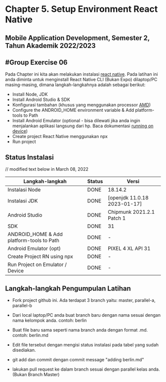 # Chapter 5. Setup Environment React Native

## Mobile Application Development, Semester 2, Tahun Akademik 2022/2023

## #Group Exercise 06

Pada Chapter ini kita akan melakukan instalasi [react native]. Pada latihan ini anda diminta untuk menginstall React Native CLI (Bukan Expo) dilaptop/PC masing-masing, dimana langkah-langkahnya adalah sebagai berikut:

- Install Node, JDK
- Install Android Studio & SDK
- Konfigurasi tambahan (khusus yang menggunakan processor [AMD])
- Configure the ANDROID_HOME environment variable & Add platform-tools to Path
- Install Android Emulator (optional - bisa dilewati jika anda ingin menjalankan aplikasi langsung dari hp. Baca dokumentasi [running on device])
- Create project React Native menggunakan npx
- Run project

## Status Instalasi
// modified text below in March 08, 2022

| Langkah-langkah                           | Status | Versi                         |
| ----------------------------------------- | ------ | ------------------------------|
| Instalasi Node                            |  DONE  | 18.14.2                       |
| Instalasi JDK                             |  DONE  | [openjdk 11.0.18 2023-01-17]  |
| Android Studio                            |  DONE  | Chipmunk 2021.2.1 Patch 1     |
| SDK                                       |  DONE  | 31                            |
| ANDROID_HOME & Add platform-tools to Path |  DONE  | -                             |
| Android Emulator (opt)                    |  DONE  | PIXEL 4 XL API 31             |
| Create Project RN using npx               |  DONE  | -                             |
| Run Project on Emulator / Device          |  DONE  | -                             |


## Langkah-langkah Pengumpulan Latihan

- Fork project github ini. Ada terdapat 3 branch yaitu: master, parallel-a, parallel-b
- Dari local laptop/PC anda buat branch baru dengan nama sesuai dengan nama kelompok anda. contoh: berlin
- Buat file baru sama seperti nama branch anda dengan format .md. contoh: berlin.md
- Edit file tersebut dengan mengisi status instalasi pada tabel yang sudah disediakan.
- git add dan commit dengan commit message "adding berlin.md"
- lakukan pull request ke dalam branch sesuai dengan parallel kelas anda. (Bukan Branch Master)

  [react native]: https://reactnative.dev/docs/environment-setup
  [running on device]: https://reactnative.dev/docs/running-on-device
  [amd]: https://android-developers.googleblog.com/2018/07/android-emulator-amd-processor-hyper-v.html
  [openjdk 11.0.5 2019-10-15]: https://docs.aws.amazon.com/corretto/latest/corretto-11-ug/downloads-list.html
